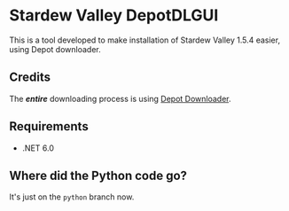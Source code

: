 # Stardew Valley DepotDLGUI
This is a tool developed to make installation of Stardew Valley 1.5.4 easier, using Depot downloader.

## Credits

The ***entire*** downloading process is using [Depot Downloader](https://github.com/SteamRE/DepotDownloader).

## Requirements

  - .NET 6.0

## Where did the Python code go?

It's just on the `python` branch now.
